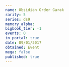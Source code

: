 ```yaml
---
name: Obsidian Order Garak
rarity: 5
series: ds9
memory_alpha:
bigbook_tier: -1
events: 0
in_portal: true
date: 09/01/2017
obtained: Event
mega: false
published: true
---
```



